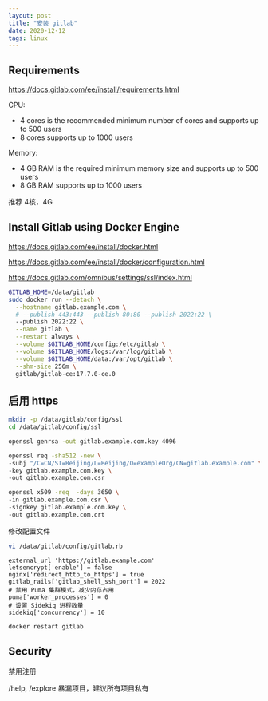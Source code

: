 ```yaml
---
layout: post
title: "安装 gitlab"
date: 2020-12-12
tags: linux
---
```


## Requirements

<https://docs.gitlab.com/ee/install/requirements.html>

CPU:

- 4 cores is the recommended minimum number of cores and supports up to 500 users
- 8 cores supports up to 1000 users

Memory:

- 4 GB RAM is the required minimum memory size and supports up to 500 users
- 8 GB RAM supports up to 1000 users

推荐 4核，4G


## Install Gitlab using Docker Engine

<https://docs.gitlab.com/ee/install/docker.html>

<https://docs.gitlab.com/ee/install/docker/configuration.html>

<https://docs.gitlab.com/omnibus/settings/ssl/index.html>

```bash
GITLAB_HOME=/data/gitlab
sudo docker run --detach \
  --hostname gitlab.example.com \
  # --publish 443:443 --publish 80:80 --publish 2022:22 \
  --publish 2022:22 \
  --name gitlab \
  --restart always \
  --volume $GITLAB_HOME/config:/etc/gitlab \
  --volume $GITLAB_HOME/logs:/var/log/gitlab \
  --volume $GITLAB_HOME/data:/var/opt/gitlab \
  --shm-size 256m \
  gitlab/gitlab-ce:17.7.0-ce.0
```

## 启用 https

```bash
mkdir -p /data/gitlab/config/ssl
cd /data/gitlab/config/ssl

openssl genrsa -out gitlab.example.com.key 4096

openssl req -sha512 -new \
-subj "/C=CN/ST=Beijing/L=Beijing/O=exampleOrg/CN=gitlab.example.com" \
-key gitlab.example.com.key \
-out gitlab.example.com.csr

openssl x509 -req  -days 3650 \
-in gitlab.example.com.csr \
-signkey gitlab.example.com.key \
-out gitlab.example.com.crt

```

修改配置文件

```bash
vi /data/gitlab/config/gitlab.rb
```

```text
external_url 'https://gitlab.example.com'
letsencrypt['enable'] = false
nginx['redirect_http_to_https'] = true
gitlab_rails['gitlab_shell_ssh_port'] = 2022
# 禁用 Puma 集群模式，减少内存占用
puma['worker_processes'] = 0
# 设置 Sidekiq 进程数量
sidekiq['concurrency'] = 10
```

```bash
docker restart gitlab
```

## Security

禁用注册

/help, /explore 暴漏项目，建议所有项目私有
